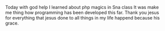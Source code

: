 Today with god help I learned about php magics in Sna class It was make me thing how programming has been developed this far. Thank you jesus for everything that jesus done to all things in my life happend because his grace.